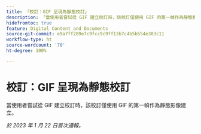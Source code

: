 ```yaml
---
title: 「校訂：GIF 呈現為靜態校訂」
description: 「當使用者嘗試從 GIF 建立校訂時，該校訂僅使用 GIF 的第一幀作為靜態影像建立。」
hidefromtoc: true
feature: Digital Content and Documents
source-git-commit: e9a7ff289e7c9fcc9c9ff13b7c4b5b554e303c11
workflow-type: ht
source-wordcount: '70'
ht-degree: 100%

---
```



# 校訂：GIF 呈現為靜態校訂

當使用者嘗試從 GIF 建立校訂時，該校訂僅使用 GIF 的第一幀作為靜態影像建立。

_於 2023 年 1 月 22 日首次通報。_
